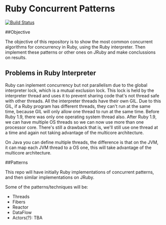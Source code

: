 Ruby Concurrent Patterns
==========

[![Build Status](https://travis-ci.org/frp-utn/ruby-concurrent-patterns.svg)](https://travis-ci.org/frp-utn/ruby-concurrent-patterns)

##Objective

The objective of this repository is to show the most common concurrent algorithms for concurrency in Ruby, using the Ruby interpreter. Then implement these patterns or other ones on JRuby and make conclussions on results.

## Problems in Ruby Interpreter

Ruby can inplement concurrency but not parallelism due to the global interpreter lock, which is a mutual exclusion lock. This lock is held by the interpreter thread and uses it to prevent sharing code that's not thread safe with other threads. All the interpreter threads have their own GIL. 
Due to this GIL, if a Ruby program has different threads, they can't run at the same time, because GIL will only allow one thread to run at the same time. Before Ruby 1.9, there was only one operating system thread also. After Ruby 1.9, we can have multiple OS threads so we can now use more than one processor core. There's still a drawback that is, we'll still use one thread at a time and again not taking advantage of the multicore architecture. 

On Java you can define multiple threads, the difference is that on the JVM, it can map each JVM thread to a OS one, this will take advantage of the multicore architecture.

##Patterns

This repo will have initially Ruby implementations of concurrent patterns, and then similar implementations on JRuby.

Some of the patterns/techniques will be:

- Threads
- Fibers
- Reactor
- DataFlow
- Actors(?): TBA



